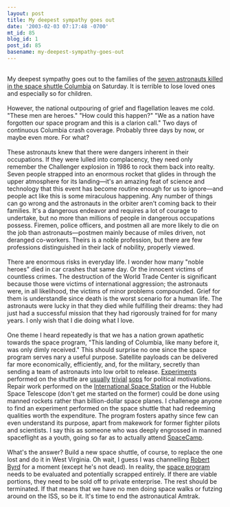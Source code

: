 ```yaml
---
layout: post
title: My deepest sympathy goes out
date: '2003-02-03 07:17:48 -0700'
mt_id: 85
blog_id: 1
post_id: 85
basename: my-deepest-sympathy-goes-out
---
```

<br />My deepest sympathy goes out to the families of the <a href="http://www.newsday.com/news/local/newyork/ny-hsinve033114630feb03,0,6004079.story?coll=ny-nynews-span-headlines">seven astronauts killed in the space shuttle Columbia</a> on Saturday. It is terrible to lose loved ones and especially so for children.<br /><br />However, the national outpouring of grief and flagellation leaves me cold. "These men are heroes." "How could this happen?" "We as a nation have forgotten our space program and this is a clarion call." Two days of continuous Columbia crash coverage. Probably three days by now, or maybe even more. For what?<br /><br />These astronauts knew that there were dangers inherent in their occupations. If they were lulled into complacency, they need only remember the Challenger explosion in 1986 to rock them back into realty. Seven people strapped into an enormous rocket that glides in through the upper atmosphere for its landing&#x2014;it's an amazing feat of science and technology that this event has become routine enough for us to ignore&#x2014;and people act like this is some miraculous happening. Any number of things can go wrong and the astronauts in the orbiter aren't coming back to their families. It's a dangerous endeavor and requires a lot of courage to undertake, but no more than millions of people in dangerous occupations possess. Firemen, police officers, and postmen all are more likely to die on the job than astronauts&#x2014;postmen mainly because of miles driven, not deranged co-workers. Theirs is a noble profession, but there are few professions distinguished in their lack of nobility, properly viewed.<br /><br />There are enormous risks in everyday life. I wonder how many "noble heroes" died in car crashes that same day. Or the innocent victims of countless crimes. The destruction of the World Trade Center is significant because those were victims of international aggression; the astronauts were, in all likelihood, the victims of minor problems compounded. Grief for them is understandle since death is the worst scenario for a human life. The astronauts were lucky in that they died while fulfilling their dreams: they had just had a successful mission that they had rigorously trained for for many years. I only wish that I die doing what I love.<br /><br />One theme I heard repeatedly is that we has a nation grown apathetic towards the space program, "This landing of Columbia, like many before it, was only dimly received." This should surprise no one since the space program serves nary a useful purpose. Satellite payloads can be delivered far more economically, efficiently, and, for the military, secretly than sending a team of astronauts into low orbit to release. <a href="http://www.utexas.edu/admin/opa/oncampus/98oc_issues/oc981116/oc_space.html" title="The shuttle as pharmaceutical factory would certainly balloon prescription costs!">Experiments</a> performed on the shuttle are <a href="http://thunder.msfc.nasa.gov/shuttle.html" title="Lightning studies">usually</a> <a href="http://www.kumc.edu/Pulse/resources/shuttle/tash.html" title="Zero gravity may help fertility? Is astronaut infertility a problem?">trivial</a> <a href="http://www.ucalgary.ca/~schramm/mirror2.htm" title="Studying foam's utility in sopping up oil spills...in space?">sops</a> for political motivations. Repair work performed on the <a href="http://www.space.com/news/spacestation/future_iss_000821.html">International Space Station</a> or the Hubble Space Telescope (don't get me started on the former) could be done using manned rockets rather than billion-dollar space planes. I challenege anyone to find an experiment performed on the space shuttle that had redeeming qualities worth the expenditure. The program fosters apathy since few can even understand its purpose, apart from makework for former fighter pilots and scientists. I say this as someone who was deeply engrossed in manned spaceflight as a youth, going so far as to actually attend <a href="http://us.imdb.com/Title?0091993" title="Woof!">SpaceCamp</a>.<br /><br />What's the answer? Build a new space shuttle, of course, to replace the one lost and do it in West Virginia. Oh wait, I guess I was channelling <a href="http://www.cagw.org/site/PageServer?pagename=news_byrddroppings">Robert Byrd</a> for a moment (except he's not dead). In reality, the <a href="http://www.nasa.gov/">space program</a> needs to be evaluated and potentially scrapped entirely. If there are viable portions, they need to be sold off to private enterprise. The rest should be terminated. If that means that we have no men doing space walks or futzing around on the ISS, so be it. It's time to end the astronautical Amtrak.<br /><br /><br />
